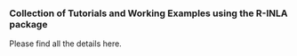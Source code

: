 ### Collection of Tutorials and Working Examples using the R-INLA package

Please find all the details here.
